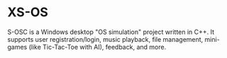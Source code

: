 # XS-OS
S-OSC is a Windows desktop "OS simulation" project written in C++. It supports user registration/login, music playback, file management, mini-games (like Tic-Tac-Toe with AI), feedback, and more.  

